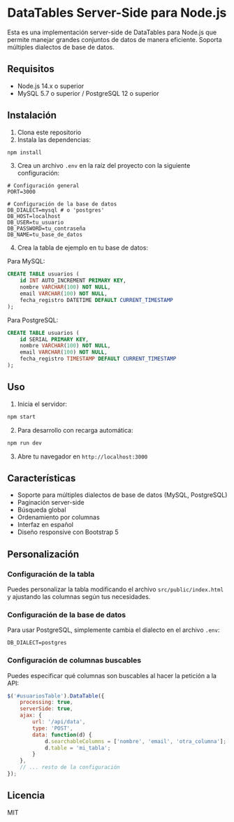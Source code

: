 # DataTables Server-Side para Node.js

Esta es una implementación server-side de DataTables para Node.js que permite manejar grandes conjuntos de datos de manera eficiente. Soporta múltiples dialectos de base de datos.

## Requisitos

- Node.js 14.x o superior
- MySQL 5.7 o superior / PostgreSQL 12 o superior

## Instalación

1. Clona este repositorio
2. Instala las dependencias:
```bash
npm install
```

3. Crea un archivo `.env` en la raíz del proyecto con la siguiente configuración:
```
# Configuración general
PORT=3000

# Configuración de la base de datos
DB_DIALECT=mysql # o 'postgres'
DB_HOST=localhost
DB_USER=tu_usuario
DB_PASSWORD=tu_contraseña
DB_NAME=tu_base_de_datos
```

4. Crea la tabla de ejemplo en tu base de datos:

Para MySQL:
```sql
CREATE TABLE usuarios (
    id INT AUTO_INCREMENT PRIMARY KEY,
    nombre VARCHAR(100) NOT NULL,
    email VARCHAR(100) NOT NULL,
    fecha_registro DATETIME DEFAULT CURRENT_TIMESTAMP
);
```

Para PostgreSQL:
```sql
CREATE TABLE usuarios (
    id SERIAL PRIMARY KEY,
    nombre VARCHAR(100) NOT NULL,
    email VARCHAR(100) NOT NULL,
    fecha_registro TIMESTAMP DEFAULT CURRENT_TIMESTAMP
);
```

## Uso

1. Inicia el servidor:
```bash
npm start
```

2. Para desarrollo con recarga automática:
```bash
npm run dev
```

3. Abre tu navegador en `http://localhost:3000`

## Características

- Soporte para múltiples dialectos de base de datos (MySQL, PostgreSQL)
- Paginación server-side
- Búsqueda global
- Ordenamiento por columnas
- Interfaz en español
- Diseño responsive con Bootstrap 5

## Personalización

### Configuración de la tabla

Puedes personalizar la tabla modificando el archivo `src/public/index.html` y ajustando las columnas según tus necesidades.

### Configuración de la base de datos

Para usar PostgreSQL, simplemente cambia el dialecto en el archivo `.env`:
```
DB_DIALECT=postgres
```

### Configuración de columnas buscables

Puedes especificar qué columnas son buscables al hacer la petición a la API:

```javascript
$('#usuariosTable').DataTable({
    processing: true,
    serverSide: true,
    ajax: {
        url: '/api/data',
        type: 'POST',
        data: function(d) {
            d.searchableColumns = ['nombre', 'email', 'otra_columna'];
            d.table = 'mi_tabla';
        }
    },
    // ... resto de la configuración
});
```

## Licencia

MIT 